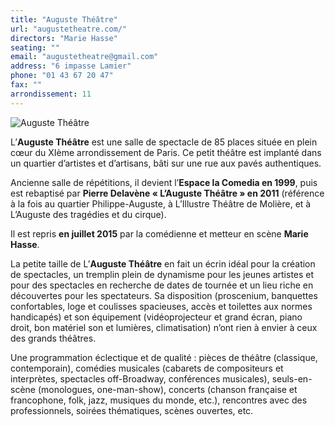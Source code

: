```yaml
---
title: "Auguste Théâtre"
url: "augustetheatre.com/"
directors: "Marie Hasse"
seating: ""
email: "augustetheatre@gmail.com"
address: "6 impasse Lamier"
phone: "01 43 67 20 47"
fax: ""
arrondissement: 11
---
```


![Auguste Théâtre](../images/11eme/auguste-theatre/auguste-theatre-1.jpg)

L’**Auguste Théâtre** est une salle de spectacle de 85 places située en plein cœur du XIème arrondissement de Paris. Ce petit théâtre est implanté dans un quartier d’artistes et d’artisans, bâti sur une rue aux pavés authentiques. 

Ancienne salle de répétitions, il devient l’**Espace la Comedia en 1999**, puis est rebaptisé par **Pierre Delavène « L’Auguste Théâtre » en 2011** (référence à la fois au quartier Philippe-Auguste, à L’Illustre Théâtre de Molière, et à L’Auguste des tragédies et du cirque).

Il est repris **en juillet 2015** par la comédienne et metteur en scène **Marie Hasse**.

La petite taille de L’**Auguste Théâtre** en fait un écrin idéal pour la création de spectacles, un tremplin plein de dynamisme pour les jeunes artistes et pour des spectacles en recherche de dates de tournée et un lieu riche en découvertes pour les spectateurs.
Sa disposition (proscenium, banquettes confortables, loge et coulisses spacieuses, accès et toilettes aux normes handicapés) et son équipement (vidéoprojecteur et grand écran, piano droit, bon matériel son et lumières, climatisation) n’ont rien à envier à ceux des grands théâtres.

Une programmation éclectique et de qualité : pièces de théâtre (classique, contemporain), comédies musicales (cabarets de compositeurs et interprètes, spectacles off-Broadway, conférences musicales), seuls-en-scène (monologues, one-man-show), concerts (chanson française et francophone, folk, jazz, musiques du monde, etc.), rencontres avec des professionnels, soirées thématiques, scènes ouvertes, etc.

